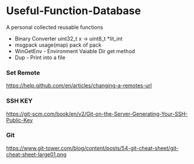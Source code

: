 # Useful-Function-Database

A personal collected reusable functions

- Binary Converter uint32_t x -> uint8_t *lit_int
- msgpack usage(map) pack of pack
- WinGetEnv - Environment Vaiable Dir get method
- Dup - Print into a file

### Set Remote
https://help.github.com/en/articles/changing-a-remotes-url

### SSH KEY
https://git-scm.com/book/en/v2/Git-on-the-Server-Generating-Your-SSH-Public-Key

### Git 
https://www.git-tower.com/blog/content/posts/54-git-cheat-sheet/git-cheat-sheet-large01.png
